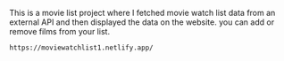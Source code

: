  This is a movie list project where I fetched movie watch list data from an external API and then displayed the data on the website. you can add or remove films from your list.                                                 
                   
    https://moviewatchlist1.netlify.app/     
 
